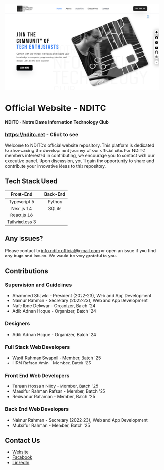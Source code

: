 ![NDITC](public/ss.png)

# Official Website - NDITC

#### NDITC - Notre Dame Information Technology Club

### https://nditc.net - Click to see

Welcome to NDITC’s official website repository. This platform is dedicated to showcasing the development journey of our official site. For NDITC members interested in contributing, we encourage you to contact with our executive panel. Upon discussion, you’ll gain the opportunity to share and contribute your innovative ideas to this repository.

## Tech Stack Used

|   Front-End    |     | Back-End |
| :------------: | --- | :------: |
|  Typescript 5  |     |  Python  |
|   Next.js 14   |     |  SQLite  |
|  React.js 18   |     |          |
| Tailwind.css 3 |     |          |

## Any Issues?

Please contact to info.nditc.official@gmail.com or open an issue if you find any bugs and issues. We would be very grateful to you.

## Contributions

### Supervision and Guidelines

- Ahammed Shawki - President (2022-23), Web and App Development
- Naimur Rahman - Secretary (2022-23), Web and App Development
- Nafe Ibne Delowar - Organizer, Batch '24
- Adib Adnan Hoque - Organizer, Batch '24

### Designers

- Adib Adnan Hoque - Organizer, Batch '24

### Full Stack Web Developers

- Wasif Rahman Swapnil - Member, Batch '25
- HRM Rafsan Amin - Member, Batch '25

### Front End Web Developers

- Tahsan Hossain Niloy - Member, Batch '25
- Mansifur Rahman Rafsan - Member, Batch '25
- Redwanur Rahaman - Member, Batch '25

### Back End Web Developers

- Naimur Rahman - Secretary (2022-23), Web and App Development
- Muksifur Rahman - Member, Batch '25

## Contact Us

- [Website](http://nditc.net/)
- [Facebook](https://www.facebook.com/nditc.official)
- [LinkedIn](https://www.linkedin.com/company/nditc/)
